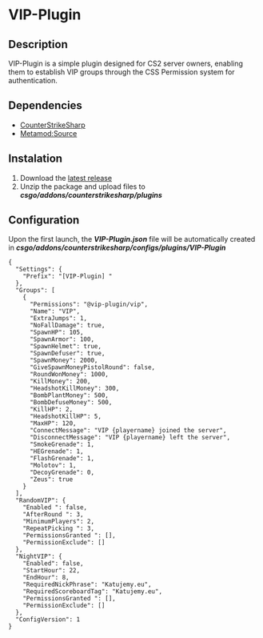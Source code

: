 # VIP-Plugin

## Description
VIP-Plugin is a simple plugin designed for CS2 server owners, enabling them to establish VIP groups through the CSS Permission system for authentication.

## Dependencies
- [CounterStrikeSharp](https://github.com/roflmuffin/CounterStrikeSharp/releases)
- [Metamod:Source](https://www.sourcemm.net/downloads.php/?branch=master)

## Instalation
1. Download the [latest release](https://github.com/CS-GEJMERZY/VIP-Plugin/releases/latest)
2. Unzip the package and upload files to **_csgo/addons/counterstrikesharp/plugins_**

## Configuration
Upon the first launch, the **_VIP-Plugin.json_**  file will be automatically created in **_csgo/addons/counterstrikesharp/configs/plugins/VIP-Plugin_**
```
{
  "Settings": {
    "Prefix": "[VIP-Plugin] "
  },
  "Groups": [
    {
      "Permissions": "@vip-plugin/vip",
      "Name": "VIP",
      "ExtraJumps": 1,
      "NoFallDamage": true,
      "SpawnHP": 105,
      "SpawnArmor": 100,
      "SpawnHelmet": true,
      "SpawnDefuser": true,
      "SpawnMoney": 2000,
      "GiveSpawnMoneyPistolRound": false,
      "RoundWonMoney": 1000,
      "KillMoney": 200,
      "HeadshotKillMoney": 300,
      "BombPlantMoney": 500,
      "BombDefuseMoney": 500,
      "KillHP": 2,
      "HeadshotKillHP": 5,
      "MaxHP": 120,
      "ConnectMessage": "VIP {playername} joined the server",
      "DisconnectMessage": "VIP {playername} left the server",
      "SmokeGrenade": 1,
      "HEGrenade": 1,
      "FlashGrenade": 1,
      "Molotov": 1,
      "DecoyGrenade": 0,
      "Zeus": true
    }
  ],
  "RandomVIP": {
    "Enabled ": false,
    "AfterRound ": 3,
    "MinimumPlayers": 2,
    "RepeatPicking ": 3,
    "PermissionsGranted ": [],
    "PermissionExclude": []
  },
  "NightVIP": {
    "Enabled": false,
    "StartHour": 22,
    "EndHour": 8,
    "RequiredNickPhrase": "Katujemy.eu",
    "RequiredScoreboardTag": "Katujemy.eu",
    "PermissionsGranted ": [],
    "PermissionExclude": []
  },
  "ConfigVersion": 1
}
```
